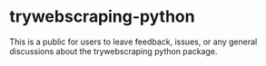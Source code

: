 # trywebscraping-python
This is a public for users to leave feedback, issues, or any general discussions about the trywebscraping python package.
